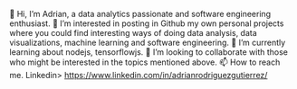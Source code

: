 👋 Hi, I’m Adrian, a data analytics passionate and software engineering enthusiast.
👀 I’m interested in posting in Github my own personal projects where you could find interesting ways of doing data analysis, data visualizations, machine learning and software engineering. 
🌱 I’m currently learning about nodejs, tensorflowjs. 
💞️ I’m looking to collaborate with those who might be interested in the topics mentioned above. 
📫 How to reach me. 
  Linkedin> https://www.linkedin.com/in/adrianrodriguezgutierrez/

<!---
adrianrodriguez-io/adrianrodriguez-io is a ✨ special ✨ repository because its `README.md` (this file) appears on your GitHub profile.
You can click the Preview link to take a look at your changes.
--->
